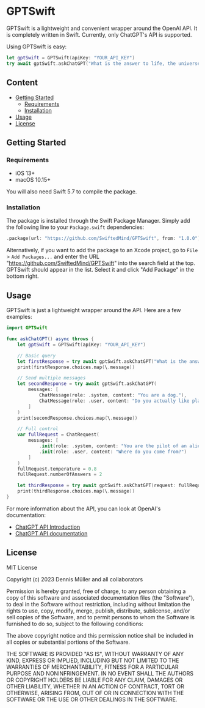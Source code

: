 # GPTSwift

GPTSwift is a lightweight and convenient wrapper around the OpenAI API. It is completely written in Swift. Currently, only ChatGPT's API is supported.

Using GPTSwift is easy:

```swift
let gptSwift = GPTSwift(apiKey: "YOUR_API_KEY")
try await gptSwift.askChatGPT("What is the answer to life, the universe and everything in it?")
```

## Content

- [Getting Started](#getting-started)
  - [Requirements](#requirements)
  - [Installation](#installation)
- [Usage](#usage)
- [License](#license)

## Getting Started

### Requirements

- iOS 13+
- macOS 10.15+

You will also need Swift 5.7 to compile the package.

### Installation

The package is installed through the Swift Package Manager. Simply add the following line to your `Package.swift` dependencies:

```swift
.package(url: "https://github.com/SwiftedMind/GPTSwift", from: "1.0.0")
```

Alternatively, if you want to add the package to an Xcode project, go to `File` > `Add Packages...` and enter the URL "https://github.com/SwiftedMind/GPTSwift" into the search field at the top. GPTSwift should appear in the list. Select it and click "Add Package" in the bottom right.

## Usage

GPTSwift is just a lightweight wrapper around the API. Here are a few examples:

```swift
import GPTSwift

func askChatGPT() async throws {
    let gptSwift = GPTSwift(apiKey: "YOUR_API_KEY")

    // Basic query
    let firstResponse = try await gptSwift.askChatGPT("What is the answer to life, the universe and everything in it?")
    print(firstResponse.choices.map(\.message))

    // Send multiple messages
    let secondResponse = try await gptSwift.askChatGPT(
        messages: [
            ChatMessage(role: .system, content: "You are a dog."),
            ChatMessage(role: .user, content: "Do you actually like playing fetch?")
        ]
    )
    print(secondResponse.choices.map(\.message))

    // Full control
    var fullRequest = ChatRequest(
        messages: [
            .init(role: .system, content: "You are the pilot of an alien UFO. Be creative."),
            .init(role: .user, content: "Where do you come from?")
        ]
    )
    fullRequest.temperature = 0.8
    fullRequest.numberOfAnswers = 2

    let thirdResponse = try await gptSwift.askChatGPT(request: fullRequest)
    print(thirdResponse.choices.map(\.message))
}
```

For more information about the API, you can look at OpenAI's documentation:
- [ChatGPT API Introduction](https://platform.openai.com/docs/guides/chat/chat-completions-beta)
- [ChatGPT API documentation](https://platform.openai.com/docs/api-reference/chat/create)

## License

MIT License

Copyright (c) 2023 Dennis Müller and all collaborators

Permission is hereby granted, free of charge, to any person obtaining a copy of this software and associated documentation files (the "Software"), to deal in the Software without restriction, including without limitation the rights to use, copy, modify, merge, publish, distribute, sublicense, and/or sell copies of the Software, and to permit persons to whom the Software is furnished to do so, subject to the following conditions:

The above copyright notice and this permission notice shall be included in all copies or substantial portions of the Software.

THE SOFTWARE IS PROVIDED "AS IS", WITHOUT WARRANTY OF ANY KIND, EXPRESS OR IMPLIED, INCLUDING BUT NOT LIMITED TO THE WARRANTIES OF MERCHANTABILITY, FITNESS FOR A PARTICULAR PURPOSE AND NONINFRINGEMENT. IN NO EVENT SHALL THE AUTHORS OR COPYRIGHT HOLDERS BE LIABLE FOR ANY CLAIM, DAMAGES OR OTHER LIABILITY, WHETHER IN AN ACTION OF CONTRACT, TORT OR OTHERWISE, ARISING FROM, OUT OF OR IN CONNECTION WITH THE SOFTWARE OR THE USE OR OTHER DEALINGS IN THE SOFTWARE.
